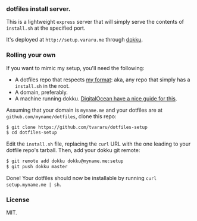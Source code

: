 ### dotfiles install server.

This is a lightweight `express` server that will simply serve the contents of `install.sh` at the specified port.

It's deployed at `http://setup.vararu.me` through [dokku](https://github.com/progrium/dokku).

### Rolling your own

If you want to mimic my setup, you'll need the following:

- A dotfiles repo that respects [my format](https://github.com/tvararu/dotfiles): aka, any repo that simply has a `install.sh` in the root.
- A domain, preferably.
- A machine running dokku. [DigitalOcean have a nice guide for this](https://www.digitalocean.com/community/tutorials/how-to-use-the-digitalocean-dokku-application).

Assuming that your domain is `myname.me` and your dotfiles are at `github.com/myname/dotfiles`, clone this repo:

```bash
$ git clone https://github.com/tvararu/dotfiles-setup
$ cd dotfiles-setup
```

Edit the `install.sh` file, replacing the `curl` URL with the one leading to your dotfile repo's tarball. Then, add your dokku git remote:

```bash
$ git remote add dokku dokku@myname.me:setup
$ git push dokku master
```

Done! Your dotfiles should now be installable by running `curl setup.myname.me | sh`.

### License

MIT.
